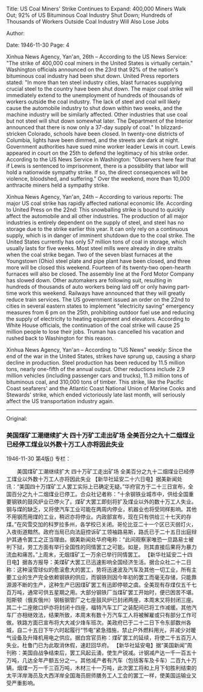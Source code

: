 Title: US Coal Miners' Strike Continues to Expand: 400,000 Miners Walk Out; 92% of US Bituminous Coal Industry Shut Down; Hundreds of Thousands of Workers Outside Coal Industry Will Also Lose Jobs

Author:

Date: 1946-11-30
Page: 4

Xinhua News Agency, Yan'an, 26th – According to the US News Service: "The strike of 400,000 coal miners in the United States is virtually certain." Washington officials announced on the 23rd that 92% of the nation's bituminous coal industry had been shut down. United Press reporters stated: "In more than ten steel industry cities, blast furnaces supplying crucial steel to the country have been shut down. The major coal strike will immediately extend to the unemployment of hundreds of thousands of workers outside the coal industry. The lack of steel and coal will likely cause the automobile industry to shut down within two weeks, and the machine industry will be similarly affected. Other industries that use coal but not steel will shut down somewhat later. The Department of the Interior announced that there is now only a 37-day supply of coal." In blizzard-stricken Colorado, schools have been closed. In twenty-one districts of Columbia, lights have been dimmed, and the streets are dark at night. Government authorities have sued mine worker leader Lewis in court. Lewis appeared in court on the 25th to defend the legitimacy of his strike order. According to the US News Service in Washington: "Observers here fear that if Lewis is sentenced to imprisonment, there is a possibility that labor will hold a nationwide sympathy strike. If so, the direct consequences will be violence, bloodshed, and suffering." Over the weekend, more than 10,000 anthracite miners held a sympathy strike.

Xinhua News Agency, Yan'an, 24th – According to various reports: The major US coal strike has rapidly affected national economic life. According to United Press on the 22nd: This snowballing strike is bound to quickly affect the automobile and all other industries. The production of all major industries is entirely dependent on the supply of steel, and steel has no storage due to the strike earlier this year. It can only rely on a continuous supply, which is in danger of imminent shutdown due to the coal strike. The United States currently has only 57 million tons of coal in storage, which usually lasts for five weeks. Most steel mills were already in dire straits when the coal strike began. Two of the seven blast furnaces at the Youngstown (Ohio) steel plate and pipe plant have been closed, and three more will be closed this weekend. Fourteen of its twenty-two open-hearth furnaces will also be closed. The assembly line at the Ford Motor Company has slowed down. Other automakers are following suit, resulting in hundreds of thousands of auto workers being laid off or only having part-time work this weekend. Railways have announced that they will greatly reduce train services. The US government issued an order on the 22nd to cities in several eastern states to implement "electricity saving" emergency measures from 6 pm on the 25th, prohibiting outdoor fuel use and reducing the supply of electricity to heating equipment and elevators. According to White House officials, the continuation of the coal strike will cause 25 million people to lose their jobs. Truman has cancelled his vacation and rushed back to Washington for this reason.

Xinhua News Agency, Yan'an – According to "US News" weekly: Since the end of the war in the United States, strikes have sprung up, causing a sharp decline in production. Steel production has been reduced by 11.5 million tons, nearly one-fifth of the annual output. Other reductions include 2.9 million vehicles (including passenger cars and trucks), 11.3 million tons of bituminous coal, and 310,000 tons of timber. This strike, like the Pacific Coast seafarers' and the Atlantic Coast National Union of Marine Cooks and Stewards' strike, which ended victoriously late last month, will seriously affect the US transportation industry again.



<hr /> 

Original: 


### 美国煤矿工潮继续扩大  四十万矿工走出矿场  全美百分之九十二烟煤业已经停工煤业以外数十万工人亦将因此失业

1946-11-30
第4版()
专栏：

　　美国煤矿工潮继续扩大
    四十万矿工走出矿场
    全美百分之九十二烟煤业已经停工煤业以外数十万工人亦将因此失业
    【新华社延安二十六日电】据美新闻处讯：“美国四十万煤矿工人罢工实际上已确定无疑。”华府官方于二十三日宣布，全国百分之九十二烟煤业已停工。合众社记者称：“十余钢铁业城市中，供给全国重要钢铁的鼓风炉业已停火了。煤矿大罢工即刻将扩及煤业以外的数十万工人失业。钢与煤的缺乏，又将使汽车工业可能在两周内停业，机器业也将受同样影响。其他不用钢而用煤的工业，稍迟亦将停业。内政部宣布，现在只有供给三十七天的存煤。”在风雪交加的科罗拉多州，各学校已关闭。哥伦比亚二十一个区已灭弱灯火，入夜街道黯然。政府当局已向法庭控诉矿工领袖路易斯，路氏已于二十五日出庭辩护其通令罢工之正当理由。据美新闻处华府电称：“此间观察家唯恐一旦路易士被判下狱，劳工方面有举行全国性的同情罢工之可能。如是，则其直接后果将为暴力流血和痛苦。”上周末，无烟煤矿工一万余已举行同情罢工。
    【新华社延安二十四日电】据各方报导：美煤矿大罢工已迅速影响全国经济生活。据合众社二十二日称：这种滚雪球似的愈滚愈大的罢工，势将迅速波及汽车及其他一切工业，所有主要工业的生产完全依赖钢铁的供应，而钢铁则因今年初的罢工而毫无存储，只能靠源源不断的生产，这种生产已因煤矿罢工有迅即停顿之虞。全美现有存煤仅五千七百万吨，通常可供五星期之用。大部分钢铁厂当煤矿罢工开始时，便已困苦不堪。阳斯顿（俄亥俄州）钢板钢管厂之七座鼓风炉已封闭两座，本周末又将封闭三座。其二十二座敞口炉亦将封闭十四座，福特汽车工厂之装配间已将工作减缓。其他汽车厂亦相继效法，结果所致，本周末有数十万汽车工人将被解雇或只有部分工作可做。铁路方面已宣布将大大减少烽车班次。美政府已于二十二日下令东部数州各城，自二十五日下午六时起履行“节电”紧急措施，禁止户外燃料用光，并减少对暖气设备及升降机用电之供应。据白宫官员称：煤矿罢工的延续，将使二千五百万人失业。杜鲁门已为此取消休假，速赶回华府。
    【新华社延安电】据“美国新闻”周刊称：美国自战争结束后，罢工风起云涌，使生产锐减。计钢减产达一千一百五十万吨，几达全年产额五分之一。其他减产者有汽车（包括客车及卡车）二百九十万辆，烟煤一万一千三百万吨，木材三十一万吨，此次罢工将和上月下旬胜利结束的太平洋岸海员及大西洋岸全国海员厨师膳务工人工会的罢工一样，使美国运输业又受严重影响。
